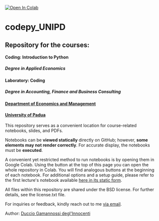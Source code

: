 <a target="_blank" href="https://colab.research.google.com/github/dgdi/codepy_UNIPD">
  <img src="https://colab.research.google.com/assets/colab-badge.svg" alt="Open In Colab"/>
</a>

# codepy_UNIPD

## Repository for the courses: 

#### Coding: Introduction to Python
##### *Degree in Applied Economics*

#### Laboratory: Coding
##### *Degree in Accounting, Finance and Business Consulting*

#### [Department of Economics and Management](https://www.economia.unipd.it/en/)
#### [University of Padua](https://www.unipd.it/en/)


This repository serves as a convenient location for course-related notebooks, slides, and PDFs.

Notebooks can be **viewed statically** directly on GitHub; however, **some elements may not render correctly**. For accurate display, the notebooks must be **executed**. 

A convenient yet restricted method to run notebooks is by opening them in Google Colab. Using the button at the top of this page you can open the whole repository in Colab. You will find analogous buttons at the beginning of each notebook. For additional options and a setup guide, please refer to the first lecture's notebook available [here in its static form](https://github.com/dgdi/codepy_UNIPD/blob/main/notebooks/lecture01_introSetup.ipynb).

All files within this repository are shared under the BSD license. For further details, see the license.txt file.

For inquiries or feedback, kindly reach out to me [via email](mailto:duccio.gamannossi@unipd.it).

Author: [Duccio Gamannossi degl'Innocenti](http://www.dgdi.me)
